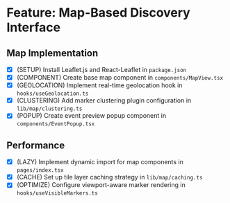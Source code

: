 # Feature: Map-Based Discovery Interface

## Map Implementation
- [x] (SETUP) Install Leaflet.js and React-Leaflet in `package.json`
- [x] (COMPONENT) Create base map component in `components/MapView.tsx`
- [x] (GEOLOCATION) Implement real-time geolocation hook in `hooks/useGeolocation.ts`
- [x] (CLUSTERING) Add marker clustering plugin configuration in `lib/map/clustering.ts`
- [x] (POPUP) Create event preview popup component in `components/EventPopup.tsx`

## Performance
- [x] (LAZY) Implement dynamic import for map components in `pages/index.tsx`
- [x] (CACHE) Set up tile layer caching strategy in `lib/map/caching.ts`
- [x] (OPTIMIZE) Configure viewport-aware marker rendering in `hooks/useVisibleMarkers.ts`